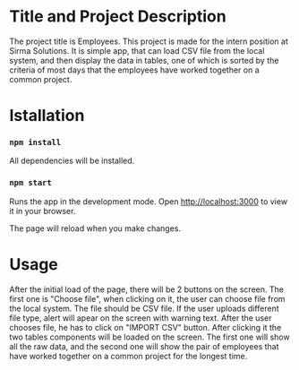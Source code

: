 # Title and Project Description

The project title is Employees.
This project is made for the intern position at Sirma Solutions.
It is simple app, that can load CSV file from the local system, and then display the 
data in tables, one of which is sorted by the criteria of most days that the employees have 
worked together on a common project.

# Istallation

### `npm install`

All dependencies will be installed.

### `npm start`

Runs the app in the development mode.
Open [http://localhost:3000](http://localhost:3000) to view it in your browser.

The page will reload when you make changes.

# Usage

After the initial load of the page, there will be 2 buttons on the screen.
The first one is "Choose file", when clicking on it, the user can choose file from
the local system. The file should be CSV file. If the user uploads different file type, 
alert will apear on the screen with warning text.
After the user chooses file, he has to click on "IMPORT CSV" button. After clicking it
the two tables components will be loaded on the screen. The first one will show all the 
raw data, and the second one will show the pair of employees that have worked together on
a common project for the longest time. 
